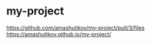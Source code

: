 # my-project
https://github.com/amashutikov/my-project/pull/3/files
https://amashutikov.github.io/my-project/